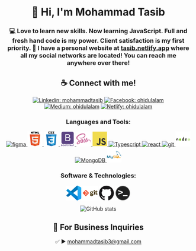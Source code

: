 <div align="center">
<h1 align="center">👋 Hi, I'm Mohammad Tasib</h1>
<h3 align="center">💻 Love to learn new skills. Now learning JavaScript. Full and fresh hand code is my power. Client satisfaction is my first priority. 🔗 I have a personal website at <a href='https://tasib.netlify.app' target="_blank">tasib.netlify.app</a> where all my social networks are located! You can reach me anywhere over there!</h3>

## ☕ Connect with me!
[![Linkedin: mohammadtasib](https://img.shields.io/badge/LinkedIn-0077B5?style=for-the-badge&logo=linkedin&logoColor=white&link=https://www.linkedin.com/in/mohammad-tasib-4341b71b4/)](https://www.linkedin.com/in/mohammad-tasib-4341b71b4/)
[![Facebook: ohidulalam](https://img.shields.io/badge/Facebook-1877F2?style=for-the-badge&logo=facebook&logoColor=white&link=https://www.facebook.com/ohidul.alam.33671/)](https://www.facebook.com/ohidul.alam.33671/)
[![Medium: ohidulalam](https://img.shields.io/badge/Medium-12100E?style=for-the-badge&logo=medium&logoColor=white&link=https://mohammadtasib.medium.com/)](https://mohammadtasib.medium.com/)
[![Netlify: ohidulalam](https://img.shields.io/badge/Medium-12100E?style=for-the-badge&logo=medium&logoColor=white&link=https://app.netlify.com/teams/mdtasib/overview)](https://app.netlify.com/teams/mdtasib/overview)

### Languages and Tools:
<p align="center"> 
 <a href="https://www.figma.com/" target="_blank"> <img src="https://www.vectorlogo.zone/logos/figma/figma-icon.svg" alt="figma" width="40" height="40"/> </a> 
 <a href="https://www.w3.org/html/" target="_blank"> <img src="https://raw.githubusercontent.com/devicons/devicon/master/icons/html5/html5-original-wordmark.svg" alt="html5" width="40" height="40"/> </a>
 <a href="https://www.w3schools.com/css/" target="_blank"> <img src="https://raw.githubusercontent.com/devicons/devicon/master/icons/css3/css3-original-wordmark.svg" alt="css3" width="40" height="40"/> </a> 
 <a href="https://getbootstrap.com" target="_blank"> <img src="https://raw.githubusercontent.com/devicons/devicon/master/icons/bootstrap/bootstrap-plain-wordmark.svg" alt="bootstrap" width="40" height="40"/> </a> 
 <a href="https://sass-lang.com" target="_blank"> <img src="https://raw.githubusercontent.com/devicons/devicon/master/icons/sass/sass-original.svg" alt="sass" width="40" height="40"/> </a>
 <a href="https://developer.mozilla.org/en-US/docs/Web/JavaScript" target="_blank"> <img src="https://raw.githubusercontent.com/devicons/devicon/master/icons/javascript/javascript-original.svg" alt="javascript" width="40" height="40"/> </a>   
  <a href="https://www.w3spoint.com/typescript-tutorial" target="_blank"> <img src="https://cdn.worldvectorlogo.com/logos/typescript.svg" alt="Typescript" width="40" height="40"/> </a>   
 <a href="https://redux.js.org" target="_blank"> <img src="https://cdn.worldvectorlogo.com/logos/redux.svg" alt="react" width="40" height="40"/> </a> <a href="https://redux.js.org" target="_blank">
  <a href="https://git-scm.com/" target="_blank"> <img src="https://www.vectorlogo.zone/logos/git-scm/git-scm-icon.svg" alt="git" width="40" height="40"/> </a>  
   <a href="https://nodejs.org" target="_blank"> <img src="https://raw.githubusercontent.com/devicons/devicon/master/icons/nodejs/nodejs-original-wordmark.svg" alt="nodejs" width="40" height="40"/> </a>
<a href="https://www.mongodb.com/cloud/atlas" target="_blank"> <img src="https://upload.wikimedia.org/wikipedia/commons/9/93/MongoDB_Logo.svg" alt="MongoDB" width="40" height="40"/> </a>
  <a href="https://www.mysql.com/" target="_blank"> <img src="https://raw.githubusercontent.com/devicons/devicon/master/icons/mysql/mysql-original-wordmark.svg" alt="mysql" width="40" height="40"/> </a> 
</p> 

### Software & Technologies:
<img align="center" alt="Visual Studio Code" width="40px" src="https://raw.githubusercontent.com/github/explore/80688e429a7d4ef2fca1e82350fe8e3517d3494d/topics/visual-studio-code/visual-studio-code.png" />
<img align="center" alt="Git" width="40px" src="https://raw.githubusercontent.com/github/explore/80688e429a7d4ef2fca1e82350fe8e3517d3494d/topics/git/git.png" />
<img align="center" alt="GitHub" width="40px" src="https://raw.githubusercontent.com/github/explore/78df643247d429f6cc873026c0622819ad797942/topics/github/github.png" />
<img align="center" alt="Terminal" width="40px" src="https://raw.githubusercontent.com/github/explore/80688e429a7d4ef2fca1e82350fe8e3517d3494d/topics/terminal/terminal.png" />  <br>


![GitHub stats](https://github-readme-stats.vercel.app/api?username=shovoalways&show_icons=true) 

## 📧 For Business Inquiries 
✅  ► mohammadtasib3@gmail.com
<div>
